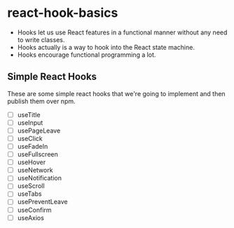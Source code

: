 # react-hook-basics

- Hooks let us use React features in a functional manner without any need to write classes.
- Hooks actually is a way to hook into the React state machine.
- Hooks encourage functional programming a lot.

## Simple React Hooks

These are some simple react hooks that we're going to implement and then publish them over npm.

- [ ] useTitle
- [ ] useInput
- [ ] usePageLeave
- [ ] useClick
- [ ] useFadeIn
- [ ] useFullscreen
- [ ] useHover
- [ ] useNetwork
- [ ] useNotification
- [ ] useScroll
- [ ] useTabs
- [ ] usePreventLeave
- [ ] useConfirm
- [ ] useAxios

